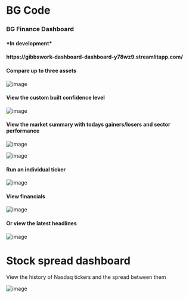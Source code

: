 <h1> BG Code </h1>

<h3> BG Finance Dashboard </h3>
<h4> *In development* </h4>
<h4> https://gibbswork-dashboard-dashboard-y78wz9.streamlitapp.com/ </h4>
<h4>Compare up to three assets </h4>

![image](https://user-images.githubusercontent.com/111964501/186374037-b2ddb642-aa65-43c5-ac96-ae4d9c8ec383.png)

<h4>View the custom built confidence level </h4>

![image](https://user-images.githubusercontent.com/111964501/186374231-96e43780-630a-4d6d-bfd1-550a97144ab0.png)

<h4>View the market summary with todays gainers/losers and sector performance</h4>

![image](https://user-images.githubusercontent.com/111964501/186374718-0f802d3f-ec08-473f-98ec-858cb1a9cd18.png)

![image](https://user-images.githubusercontent.com/111964501/186374948-1d557e02-9d01-47cd-9fa8-56d8c75d7533.png)

<h4>Run an individual ticker</h4>

![image](https://user-images.githubusercontent.com/111964501/186372335-b9be65af-ab80-4b10-83f0-bba2bef75c49.png)

<h4>View financials</h4>

![image](https://user-images.githubusercontent.com/111964501/186373506-4f75a1de-ce58-4c32-80f7-c5346cec703e.png)

<h4>Or view the latest headlines</h4>

![image](https://user-images.githubusercontent.com/111964501/186374478-b0b77b7f-981f-4280-8e77-e6ffaeee1efb.png)



<h1> Stock spread dashboard </h1>

View the history of Nasdaq tickers and the spread between them

![image](https://user-images.githubusercontent.com/111964501/186370722-17118cdc-fe4b-4cdb-9fa4-464ffbd76066.png)
